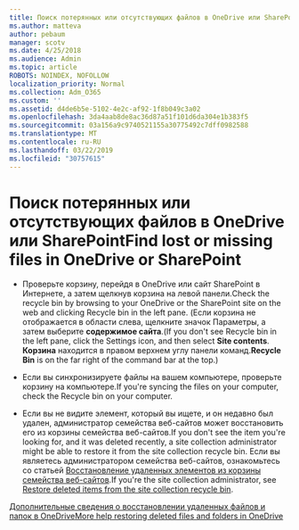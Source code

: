 ```yaml
---
title: Поиск потерянных или отсутствующих файлов в OneDrive или SharePoint
ms.author: matteva
author: pebaum
manager: scotv
ms.date: 4/25/2018
ms.audience: Admin
ms.topic: article
ROBOTS: NOINDEX, NOFOLLOW
localization_priority: Normal
ms.collection: Adm_O365
ms.custom: ''
ms.assetid: d4de6b5e-5102-4e2c-af92-1f8b049c3a02
ms.openlocfilehash: 3da4aab8de8ac36d87a51f101d6da304e1b383f5
ms.sourcegitcommit: 03a156a9c9740521155a30775492c7dff0982588
ms.translationtype: MT
ms.contentlocale: ru-RU
ms.lasthandoff: 03/22/2019
ms.locfileid: "30757615"
---
```

# <a name="find-lost-or-missing-files-in-onedrive-or-sharepoint"></a><span data-ttu-id="02072-102">Поиск потерянных или отсутствующих файлов в OneDrive или SharePoint</span><span class="sxs-lookup"><span data-stu-id="02072-102">Find lost or missing files in OneDrive or SharePoint</span></span>

- <span data-ttu-id="02072-103">Проверьте корзину, перейдя в OneDrive или сайт SharePoint в Интернете, а затем щелкнув корзина на левой панели.</span><span class="sxs-lookup"><span data-stu-id="02072-103">Check the recycle bin by browsing to your OneDrive or the SharePoint site on the web and clicking Recycle bin in the left pane.</span></span> <span data-ttu-id="02072-104">(Если корзина не отображается в области слева, щелкните значок Параметры, а затем выберите **содержимое сайта**.</span><span class="sxs-lookup"><span data-stu-id="02072-104">(If you don't see Recycle bin in the left pane, click the Settings icon, and then select **Site contents**.</span></span> <span data-ttu-id="02072-105">**Корзина** находится в правом верхнем углу панели команд.</span><span class="sxs-lookup"><span data-stu-id="02072-105">**Recycle Bin** is on the far right of the command bar at the top.)</span></span> 
    
- <span data-ttu-id="02072-106">Если вы синхронизируете файлы на вашем компьютере, проверьте корзину на компьютере.</span><span class="sxs-lookup"><span data-stu-id="02072-106">If you're syncing the files on your computer, check the Recycle bin on your computer.</span></span> 
    
- <span data-ttu-id="02072-107">Если вы не видите элемент, который вы ищете, и он недавно был удален, администратор семейства веб-сайтов может восстановить его из корзины семейства веб-сайтов.</span><span class="sxs-lookup"><span data-stu-id="02072-107">If you don't see the item you're looking for, and it was deleted recently, a site collection administrator might be able to restore it from the site collection recycle bin.</span></span> <span data-ttu-id="02072-108">Если вы являетесь администратором семейства веб-сайтов, ознакомьтесь со статьей [Восстановление удаленных элементов из корзины семейства веб-сайтов](https://go.microsoft.com/fwlink/?linkid=866439).</span><span class="sxs-lookup"><span data-stu-id="02072-108">If you're the site collection administrator, see [Restore deleted items from the site collection recycle bin](https://go.microsoft.com/fwlink/?linkid=866439).</span></span>
    
[<span data-ttu-id="02072-109">Дополнительные сведения о восстановлении удаленных файлов и папок в OneDrive</span><span class="sxs-lookup"><span data-stu-id="02072-109">More help restoring deleted files and folders in OneDrive</span></span>](https://go.microsoft.com/fwlink/?linkid=872872)
  

